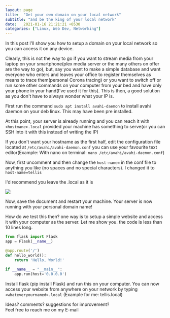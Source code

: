 ```yaml
---
layout: page
title:  "Get your own domain on your local network"
subtitle: "and be the king of your local network"
date:   2021-01-16 21:21:21 +0530
categories: ["Linux, Web Dev, Networking"]
---
```


In this post I'll show you how to setup a domain on your local network so you can access it on any device.

Clearly, this is not the way to go if you want to stream media from your laptop on your smartphone(plex media server or the many others on offer are the way to go), but, say you want to make a simple database and want everyone who enters and leaves your office to register themselves as means to trace them(personal Corona tracing) or you want to switch off or run some other commands on your computer from your bed and have only your phone in your hand(I've used it for this). This is then, a good solution as you don't have to always wonder what your IP is.

First run the command `sudo apt install avahi-daemon` to install avahi daemon on your deb linux. This may have been pre installed.

At this point, your server is already running and you can reach it with `<hostmane>.local`  provided your machine has something to serve(or you can SSH into it with this instead of writing the IP) 

If you don't want your hostname as the first half, edit the configuration file located at `/etc/avahi/avahi-daemon.conf` you can use your favourite text editor(Example: With nano on terminal: `nano /etc/avahi/avahi-daemon.conf`)

Now, first uncomment and then change the `host-name=` in the conf file to anything you like (no spaces and no special characters). I changed it to `host-name=tellis`

I'd recommend you leave the .local as it is

<img src="{{ '/assets/img/avahi_conf.png' | prepend: site.baseurl }}" id="pimg">

Now, save the document and restart your machine. Your server is now running with your personal domain name!

How do we test this then? one way is to setup a simple website and access it with your computer as the server. Let me show you. the code is less than 10 lines long.

```python
from flask import Flask
app = Flask(__name__)

@app.route('/')
def hello_world():
    return 'Hello, World!'
    
if __name__ = "__main__":
	app.run(host='0.0.0.0')
```

Install flask (pip install Flask) and run this on your computer. You can now access your website from anywhere on your network by typing `<whateveryournamed>.local` (Example for me: tellis.local)

Ideas? comments? suggestions for improvement?   
Feel free to reach me on my E-mail